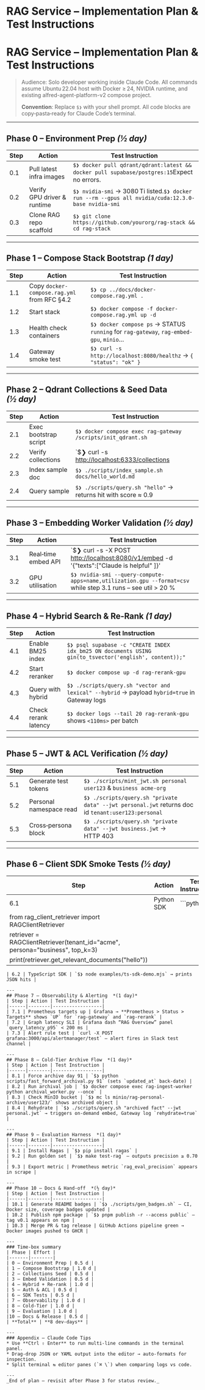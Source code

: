 # RAG Service – Implementation Plan & Test Instructions

# RAG Service – Implementation Plan & Test Instructions

> Audience: Solo developer working inside Claude Code. All commands assume Ubuntu 22.04 host with Docker ≥ 24, NVIDIA runtime, and existing alfred-agent-platform-v2 compose project.
>
>
> **Convention**: Replace `$❯` with your shell prompt. All code blocks are copy‑pasta‑ready for Claude Code’s terminal.
>

---

## Phase 0 – Environment Prep *(½ day)*

| Step | Action | Test Instruction |
| --- | --- | --- |
| 0.1 | Pull latest infra images | `$❯ docker pull qdrant/qdrant:latest && docker pull supabase/postgres:15`Expect no errors. |
| 0.2 | Verify GPU driver & runtime | `$❯ nvidia-smi` → 3080 Ti listed.`$❯ docker run --rm --gpus all nvidia/cuda:12.3.0-base nvidia-smi` |
| 0.3 | Clone RAG repo scaffold | `$❯ git clone https://github.com/yourorg/rag-stack && cd rag-stack` |

---

## Phase 1 – Compose Stack Bootstrap *(1 day)*

| Step | Action | Test Instruction |
| --- | --- | --- |
| 1.1 | Copy `docker-compose.rag.yml` from RFC §4.2 | `$❯ cp ../docs/docker-compose.rag.yml .` |
| 1.2 | Start stack | `$❯ docker compose -f docker-compose.rag.yml up -d` |
| 1.3 | Health check containers | `$❯ docker compose ps` → STATUS `running` for `rag-gateway`, `rag-embed-gpu`, `minio`… |
| 1.4 | Gateway smoke test | `$❯ curl -s http://localhost:8080/healthz` → `{ "status": "ok" }` |

---

## Phase 2 – Qdrant Collections & Seed Data *(½ day)*

| Step | Action | Test Instruction |
| --- | --- | --- |
| 2.1 | Exec bootstrap script | `$❯ docker compose exec rag-gateway /scripts/init_qdrant.sh` |
| 2.2 | Verify collections | `$❯ curl -s [http://localhost:6333/collections](http://localhost:6333/collections) |
| 2.3 | Index sample doc | `$❯ ./scripts/index_sample.sh docs/hello_world.md` |
| 2.4 | Query sample | `$❯ ./scripts/query.sh "hello"` → returns hit with score ≈ 0.9 |

---

## Phase 3 – Embedding Worker Validation *(½ day)*

| Step | Action | Test Instruction |
| --- | --- | --- |
| 3.1 | Real‑time embed API | `$❯ curl -s -X POST [http://localhost:8080/v1/embed](http://localhost:8080/v1/embed) -d '{"texts":["Claude is helpful" ]}' |
| 3.2 | GPU utilisation | `$❯ nvidia-smi --query-compute-apps=name,utilization.gpu --format=csv` while step 3.1 runs – see util > 20 % |

---

## Phase 4 – Hybrid Search & Re‑Rank *(1 day)*

| Step | Action | Test Instruction |
| --- | --- | --- |
| 4.1 | Enable BM25 index | `$❯ psql supabase -c "CREATE INDEX idx_bm25 ON documents USING gin(to_tsvector('english', content));"` |
| 4.2 | Start reranker | `$❯ docker compose up -d rag-rerank-gpu` |
| 4.3 | Query with hybrid | `$❯ ./scripts/query.sh "vector and lexical" --hybrid` → payload `hybrid=true` in Gateway logs |
| 4.4 | Check rerank latency | `$❯ docker logs --tail 20 rag-rerank-gpu` shows `<110ms>` per batch |

---

## Phase 5 – JWT & ACL Verification *(½ day)*

| Step | Action | Test Instruction |
| --- | --- | --- |
| 5.1 | Generate test tokens | `$❯ ./scripts/mint_jwt.sh personal user123` & `business acme-org` |
| 5.2 | Personal namespace read | `$❯ ./scripts/query.sh "private data" --jwt personal.jwt` returns doc id `tenant:user123:personal` |
| 5.3 | Cross‑persona block | `$❯ ./scripts/query.sh "private data" --jwt business.jwt` → HTTP 403 |

---

## Phase 6 – Client SDK Smoke Tests *(½ day)*

| Step | Action | Test Instruction |
| --- | --- | --- |
| 6.1 | Python SDK | ```python |
| from rag_client_retriever import RAGClientRetriever |  |  |
| retriever = RAGClientRetriever(tenant_id="acme", persona="business", top_k=3) |  |  |
| print(retriever.get_relevant_documents("hello")) |  |  |

```
| 6.2 | TypeScript SDK | `$❯ node examples/ts-sdk-demo.mjs` → prints JSON hits |

---
## Phase 7 – Observability & Alerting  *(1 day)*
| Step | Action | Test Instruction |
|------|--------|------------------|
| 7.1 | Prometheus targets up | Grafana → **Prometheus > Status > Targets** shows `UP` for `rag-gateway` and `rag-rerank` |
| 7.2 | Graph latency SLI | Grafana dash “RAG Overview” panel `query_latency_p95` < 200 ms |
| 7.3 | Alert rule test | `curl -X POST grafana:3000/api/alertmanager/test` – alert fires in Slack test channel |

---
## Phase 8 – Cold‑Tier Archive Flow  *(1 day)*
| Step | Action | Test Instruction |
|------|--------|------------------|
| 8.1 | Force archive day 91 | `$❯ python scripts/fast_forward_archival.py 91` (sets `updated_at` back‑date) |
| 8.2 | Run archival job | `$❯ docker compose exec rag-ingest-worker python archival_worker.py --once` |
| 8.3 | Check MinIO bucket | `$❯ mc ls minio/rag-personal-archive/user123/` shows archived object |
| 8.4 | Rehydrate | `$❯ ./scripts/query.sh "archived fact" --jwt personal.jwt` → triggers on‑demand embed, Gateway log `rehydrate=true` |

---
## Phase 9 – Evaluation Harness  *(1 day)*
| Step | Action | Test Instruction |
|------|--------|------------------|
| 9.1 | Install Ragas | `$❯ pip install ragas` |
| 9.2 | Run golden set | `$❯ make test-rag` – outputs precision ≥ 0.70 |
| 9.3 | Export metric | Prometheus metric `rag_eval_precision` appears in scrape |

---
## Phase 10 – Docs & Hand‑off  *(½ day)*
| Step | Action | Test Instruction |
|------|--------|------------------|
| 10.1 | Generate README badges | `$❯ ./scripts/gen_badges.sh` – CI, Docker size, coverage badges updated |
| 10.2 | Publish npm package | `$❯ pnpm publish -r --access public` – tag v0.1 appears on npm |
| 10.3 | Merge PR & tag release | GitHub Actions pipeline green → Docker images pushed to GHCR |

---
### Time‑box summary
| Phase | Effort |
|-------|--------|
| 0 – Environment Prep | 0.5 d |
| 1 – Compose Bootstrap | 1.0 d |
| 2 – Collections Seed | 0.5 d |
| 3 – Embed Validation | 0.5 d |
| 4 – Hybrid + Re‑rank | 1.0 d |
| 5 – Auth & ACL | 0.5 d |
| 6 – SDK Tests | 0.5 d |
| 7 – Observability | 1.0 d |
| 8 – Cold‑Tier | 1.0 d |
| 9 – Evaluation | 1.0 d |
|10 – Docs & Release | 0.5 d |
| **Total** | **8 dev‑days** |

---
### Appendix – Claude Code Tips
* Use **Ctrl ⇧ Enter** to run multi‑line commands in the terminal panel.
* Drag‑drop JSON or YAML output into the editor → auto‑formats for inspection.
* Split terminal ⇆ editor panes (`⌘ \`) when comparing logs vs code.

---
_End of plan – revisit after Phase 3 for status review._

```
